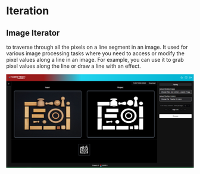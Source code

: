 # **Iteration**

## Image Iterator

to traverse through all the pixels on a line segment in an image. It used for various image processing tasks where you need to access or modify the pixel values along a line in an image. For example, you can use it to grab pixel values along the line or draw a line with an effect.

![logo](_media/Iteration/ImageIterator.png)
